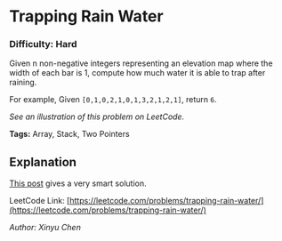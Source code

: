 # Trapping Rain Water
### Difficulty: Hard

Given n non-negative integers representing an elevation map where the width of each bar is 1, compute how much water it is able to trap after raining.

For example, 
Given `[0,1,0,2,1,0,1,3,2,1,2,1]`, return `6`.

*See an illustration of this problem on LeetCode.*

**Tags:** Array, Stack, Two Pointers

## Explanation
[This post](https://leetcode.com/discuss/16171/sharing-my-simple-c-code-o-n-time-o-1-space) gives a very smart solution.

LeetCode Link: [https://leetcode.com/problems/trapping-rain-water/](https://leetcode.com/problems/trapping-rain-water/)

*Author: Xinyu Chen*